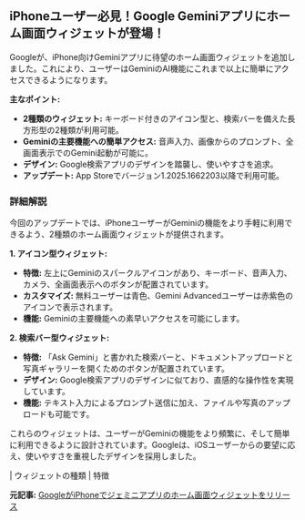 ## iPhoneユーザー必見！Google Geminiアプリにホーム画面ウィジェットが登場！

Googleが、iPhone向けGeminiアプリに待望のホーム画面ウィジェットを追加しました。これにより、ユーザーはGeminiのAI機能にこれまで以上に簡単にアクセスできるようになります。

**主なポイント:**

* **2種類のウィジェット:** キーボード付きのアイコン型と、検索バーを備えた長方形型の2種類が利用可能。
* **Geminiの主要機能への簡単アクセス:** 音声入力、画像からのプロンプト、全画面表示でのGemini起動が可能に。
* **デザイン:** Google検索アプリのデザインを踏襲し、使いやすさを追求。
* **アップデート:** App Storeでバージョン1.2025.1662203以降で利用可能。

### 詳細解説

今回のアップデートでは、iPhoneユーザーがGeminiの機能をより手軽に利用できるよう、2種類のホーム画面ウィジェットが提供されます。

**1. アイコン型ウィジェット:**

* **特徴:** 左上にGeminiのスパークルアイコンがあり、キーボード、音声入力、カメラ、全画面表示へのボタンが配置されています。
* **カスタマイズ:** 無料ユーザーは青色、Gemini Advancedユーザーは赤紫色のアイコンで表示されます。
* **機能:** Geminiの主要機能への素早いアクセスを可能にします。

**2. 検索バー型ウィジェット:**

* **特徴:** 「Ask Gemini」と書かれた検索バーと、ドキュメントアップロードと写真ギャラリーを開くためのボタンが配置されています。
* **デザイン:** Google検索アプリのデザインに似ており、直感的な操作性を実現しています。
* **機能:** テキスト入力によるプロンプト送信に加え、ファイルや写真のアップロードも可能です。

これらのウィジェットは、ユーザーがGeminiの機能をより頻繁に、そして簡単に利用できるように設計されています。Googleは、iOSユーザーからの要望に応え、使いやすさを重視したデザインを採用しました。

| ウィジェットの種類 | 特徴 

**元記事:** [GoogleがiPhoneでジェミニアプリのホーム画面ウィジェットをリリース](https://voi.id/ja/amp/479461)